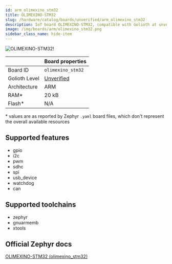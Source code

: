 ```yaml
---
id: arm_olimexino_stm32
title: OLIMEXINO-STM32
slug: /hardware/catalog/boards/unverified/arm_olimexino_stm32
description: IoT board OLIMEXINO-STM32, compatible with Golioth at unverified level.
image: /img/boards/arm/olimexino_stm32.png
sidebar_class_name: hide-item
---
```


[//]: # (This is an auto-generated file, do not edit! Changes to it will be lost upon re-generation)

![OLIMEXINO-STM32!](/img/boards/arm/olimexino_stm32.png "OLIMEXINO-STM32")

|                | Board properties     |
| -------------  | -------------------- |
| Board ID       | `olimexino_stm32` |
| Golioth Level  | [Unverified](/hardware#unverified-boards) |
| Architecture   | ARM |
| RAM*           | 20 kB |
| Flash*         | N/A |

\* values are as reported by Zephyr `.yaml` board files, which don't represent the overall available resources



## Supported features

* gpio
* i2c
* pwm
* sdhc
* spi
* usb_device
* watchdog
* can

## Supported toolchains

* zephyr
* gnuarmemb
* xtools

## Official Zephyr docs

[OLIMEXINO-STM32 (olimexino_stm32)](https://docs.zephyrproject.org/latest/boards/arm/olimexino_stm32/doc/index.html)
